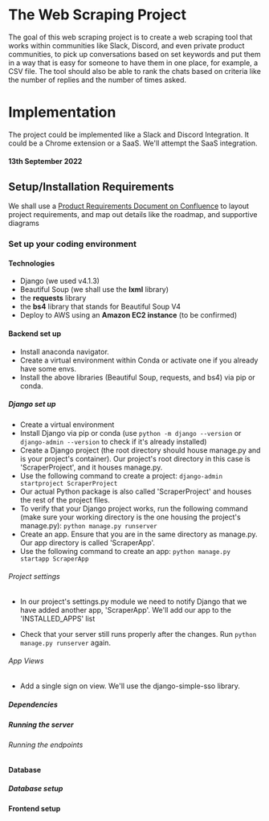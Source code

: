 # The Web Scraping Project
The goal of this web scraping project is to create a web scraping tool that works within communities like Slack, Discord, and even private product communities, to pick up conversations based on set keywords and put them in a way that is easy for someone to have them in one place, for example, a CSV file. The tool should also be able to rank the chats based on criteria like the number of replies and the number of times asked.

# Implementation
The project could be implemented like a Slack and Discord Integration. It could be a Chrome extension or a SaaS. We'll attempt the SaaS integration.


#### 13th September 2022

## Setup/Installation Requirements

We shall use a [Product Requirements Document on Confluence](https://webscrape.atlassian.net/l/cp/vqeHskyJ) to layout project requirements, and map out details like the roadmap, and supportive diagrams

### Set up your coding environment

#### Technologies 

- Django (we used v4.1.3)
- Beautiful Soup (we shall use the **lxml** library)
- the **requests** library
- the **bs4** library that stands for Beautiful Soup V4
- Deploy to AWS using an **Amazon EC2 instance** (to be confirmed)


#### Backend set up
- Install anaconda navigator.
- Create a virtual environment within Conda or activate one if you already have some envs.
- Install the above libraries (Beautiful Soup, requests, and bs4) via pip or conda.

##### Django set up
- Create a virtual environment 
- Install Django via pip or conda (use `python -m django --version` or `django-admin --version` to check if it's already installed)
- Create a Django project (the root directory should house manage.py and is your project's container). Our  project's root directory in this case is 'ScraperProject', and it houses manage.py.
- Use the following command to create a project:
`django-admin startproject ScraperProject`
- Our actual Python package is also called 'ScraperProject' and houses the rest of the project files.
- To verify that your Django project works, run the following command (make sure your working directory is the one housing the project's manage.py):
        `python manage.py runserver` 
- Create an app. Ensure that you are in the same directory as manage.py. Our app directory is called 'ScraperApp'.
- Use the following command to create an app:
`python manage.py startapp ScraperApp`


###### Project settings
- In our project's settings.py module we need to notify Django that we have added another app, 'ScraperApp'. We'll add our app to the 'INSTALLED_APPS' list

- Check that your server still runs properly after the changes. Run `python manage.py runserver` again.


###### App Views
- Add a single sign on view. We'll use the django-simple-sso library. 



##### Dependencies


##### Running the server



###### Running the endpoints


#### Database



##### Database setup


#### Frontend setup

